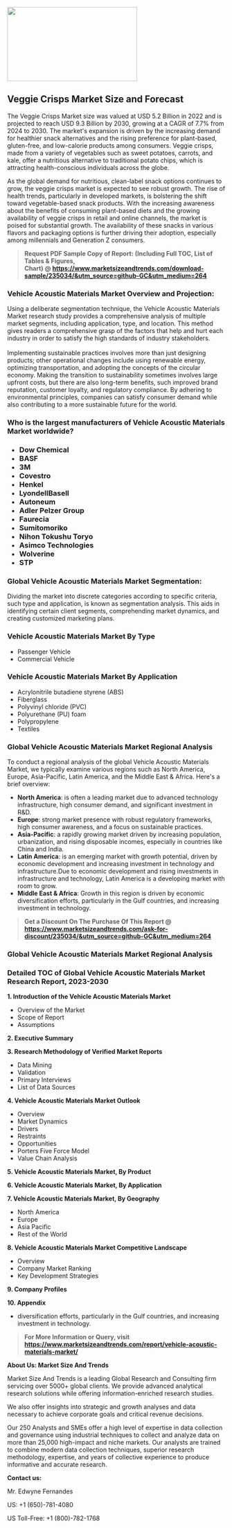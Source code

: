 <p><img class="alignnone size-medium wp-image-20088" src="https://ffe5etoiles.com/wp-content/uploads/2024/12/MST1-300x171.png" alt="" width="300" height="171" /></p><h2>Veggie Crisps Market Size and Forecast</h2><p>The Veggie Crisps Market size was valued at USD 5.2 Billion in 2022 and is projected to reach USD 9.3 Billion by 2030, growing at a CAGR of 7.7% from 2024 to 2030. The market's expansion is driven by the increasing demand for healthier snack alternatives and the rising preference for plant-based, gluten-free, and low-calorie products among consumers. Veggie crisps, made from a variety of vegetables such as sweet potatoes, carrots, and kale, offer a nutritious alternative to traditional potato chips, which is attracting health-conscious individuals across the globe.</p><p>As the global demand for nutritious, clean-label snack options continues to grow, the veggie crisps market is expected to see robust growth. The rise of health trends, particularly in developed markets, is bolstering the shift toward vegetable-based snack products. With the increasing awareness about the benefits of consuming plant-based diets and the growing availability of veggie crisps in retail and online channels, the market is poised for substantial growth. The availability of these snacks in various flavors and packaging options is further driving their adoption, especially among millennials and Generation Z consumers.</p></p><blockquote id="" class=""><strong>Request PDF Sample Copy of Report: (Including Full TOC, List of Tables &amp; Figures, Chart)&nbsp;@&nbsp;<strong><a href="https://www.marketsizeandtrends.com/download-sample/235034/&utm_source=github-GC&utm_medium=264" target="_blank">https://www.marketsizeandtrends.com/download-sample/235034/&utm_source=github-GC&utm_medium=264</a></strong></strong></blockquote><h3 id="" class="">Vehicle Acoustic Materials Market&nbsp;Overview and Projection:</h3><p id="" class="">Using a deliberate segmentation technique, the Vehicle Acoustic Materials Market research study provides a comprehensive analysis of multiple market segments, including application, type, and location. This method gives readers a comprehensive grasp of the factors that help and hurt each industry in order to satisfy the high standards of industry stakeholders. <br /> <br />Implementing sustainable practices involves more than just designing products; other operational changes include using renewable energy, optimizing transportation, and adopting the concepts of the circular economy. Making the transition to sustainability sometimes involves large upfront costs, but there are also long-term benefits, such improved brand reputation, customer loyalty, and regulatory compliance. By adhering to environmental principles, companies can satisfy consumer demand while also contributing to a more sustainable future for the world.</p><h3 id="" class="">Who is the largest manufacturers of&nbsp;Vehicle Acoustic Materials Market worldwide?</h3><h3 class=""><p><ul><li>Dow Chemical </li><li> BASF </li><li> 3M </li><li> Covestro </li><li> Henkel </li><li> LyondellBasell </li><li> Autoneum </li><li> Adler Pelzer Group </li><li> Faurecia </li><li> Sumitomoriko </li><li> Nihon Tokushu Toryo </li><li> Asimco Technologies </li><li> Wolverine </li><li> STP</li></ul></p></h3><h3 id="" class="">Global&nbsp;Vehicle Acoustic Materials Market Segmentation:</h3><p id="" class="">Dividing the market into discrete categories according to specific criteria, such type and application, is known as segmentation analysis. This aids in identifying certain client segments, comprehending market dynamics, and creating customized marketing plans.</p><h3 id="" class="">Vehicle Acoustic Materials Market&nbsp;By Type</h3><p><p><ul><li>Passenger Vehicle</li><li> Commercial Vehicle</p></li></ul></p></p><h3 id="" class="">Vehicle Acoustic Materials Market&nbsp;By Application</h3><p class=""><p><ul><li>Acrylonitrile butadiene styrene (ABS)</li><li> Fiberglass</li><li> Polyvinyl chloride (PVC)</li><li> Polyurethane (PU) foam</li><li> Polypropylene</li><li> Textiles</li></ul></p></p><h3 id="" class="">Global Vehicle Acoustic Materials Market Regional Analysis</h3><p id="" class="">To conduct a regional analysis of the global Vehicle Acoustic Materials Market, we typically examine various regions such as North America, Europe, Asia-Pacific, Latin America, and the Middle East &amp; Africa. Here's a brief overview:</p><ul><li><strong>North America</strong>: is often a leading market due to advanced technology infrastructure, high consumer demand, and significant investment in R&amp;D.</li><li><strong>Europe</strong>: strong market presence with robust regulatory frameworks, high consumer awareness, and a focus on sustainable practices.</li><li><strong>Asia-Pacific</strong>: a rapidly growing market driven by increasing population, urbanization, and rising disposable incomes, especially in countries like China and India.</li><li><strong>Latin America</strong>: is an emerging market with growth potential, driven by economic development and increasing investment in technology and infrastructure.Due to economic development and rising investments in infrastructure and technology, Latin America is a developing market with room to grow.</li><li><strong>Middle East &amp; Africa</strong>: Growth in this region is driven by economic diversification efforts, particularly in the Gulf countries, and increasing investment in technology.</li></ul><blockquote id="" class=""><strong>Get a Discount On The Purchase Of This Report @ <strong><a href="https://www.marketsizeandtrends.com/ask-for-discount/235034/&utm_source=github-GC&utm_medium=264" target="_blank">https://www.marketsizeandtrends.com/ask-for-discount/235034/&utm_source=github-GC&utm_medium=264</a></strong></strong></blockquote><h3 id="" class="">Global Vehicle Acoustic Materials Market Regional Analysis</h3><h3 id="" class="">Detailed TOC of Global Vehicle Acoustic Materials Market Research Report, 2023-2030</h3><p id="" class=""><strong>1. Introduction of the Vehicle Acoustic Materials Market</strong></p><ul><li>Overview of the Market</li><li>Scope of Report</li><li>Assumptions</li></ul><p id="" class=""><strong>2. Executive Summary</strong></p><p id="" class=""><strong>3. Research Methodology of Verified Market Reports</strong></p><ul><li>Data Mining</li><li>Validation</li><li>Primary Interviews</li><li>List of Data Sources</li></ul><p id="" class=""><strong>4. Vehicle Acoustic Materials Market Outlook</strong></p><ul><li>Overview</li><li>Market Dynamics</li><li>Drivers</li><li>Restraints</li><li>Opportunities</li><li>Porters Five Force Model</li><li>Value Chain Analysis</li></ul><p id="" class=""><strong>5. Vehicle Acoustic Materials Market, By Product</strong></p><p id="" class=""><strong>6. Vehicle Acoustic Materials Market, By Application</strong></p><p id="" class=""><strong>7. Vehicle Acoustic Materials Market, By Geography</strong></p><ul><li>North America</li><li>Europe</li><li>Asia Pacific</li><li>Rest of the World</li></ul><p id="" class=""><strong>8. Vehicle Acoustic Materials Market Competitive Landscape</strong></p><ul><li>Overview</li><li>Company Market Ranking</li><li>Key Development Strategies</li></ul><p id="" class=""><strong>9. Company Profiles</strong></p><p id="" class=""><strong>10. Appendix</strong></p><ul><li>diversification efforts, particularly in the Gulf countries, and increasing investment in technology.</li></ul><blockquote id="" class=""><strong>For More Information or Query, visit <strong><strong><a href="https://www.marketsizeandtrends.com/report/vehicle-acoustic-materials-market/" target="_blank">https://www.marketsizeandtrends.com/report/vehicle-acoustic-materials-market/</a></strong></strong></strong></blockquote><p id="" class=""><strong>About Us: Market Size And Trends</strong></p><p id="" class="">Market Size And Trends is a leading Global Research and Consulting firm servicing over 5000+ global clients. We provide advanced analytical research solutions while offering information-enriched research studies.</p><p id="" class="">We also offer insights into strategic and growth analyses and data necessary to achieve corporate goals and critical revenue decisions.</p><p id="" class="">Our 250 Analysts and SMEs offer a high level of expertise in data collection and governance using industrial techniques to collect and analyze data on more than 25,000 high-impact and niche markets. Our analysts are trained to combine modern data collection techniques, superior research methodology, expertise, and years of collective experience to produce informative and accurate research.</p><p id="" class=""><strong>Contact us:</strong></p><p id="" class="">Mr. Edwyne Fernandes</p><p id="" class="">US: +1 (650)-781-4080</p><p id="" class="">US Toll-Free: +1 (800)-782-1768</p>
